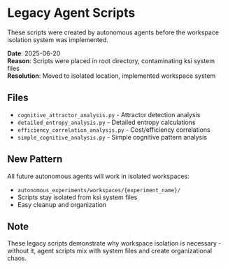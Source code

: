 # Legacy Agent Scripts

These scripts were created by autonomous agents before the workspace isolation system was implemented.

**Date**: 2025-06-20  
**Reason**: Scripts were placed in root directory, contaminating ksi system files  
**Resolution**: Moved to isolated location, implemented workspace system

## Files
- `cognitive_attractor_analysis.py` - Attractor detection analysis
- `detailed_entropy_analysis.py` - Detailed entropy calculations  
- `efficiency_correlation_analysis.py` - Cost/efficiency correlations
- `simple_cognitive_analysis.py` - Simple cognitive pattern analysis

## New Pattern
All future autonomous agents will work in isolated workspaces:
- `autonomous_experiments/workspaces/{experiment_name}/`
- Scripts stay isolated from ksi system files
- Easy cleanup and organization

## Note
These legacy scripts demonstrate why workspace isolation is necessary - without it, agent scripts mix with system files and create organizational chaos.